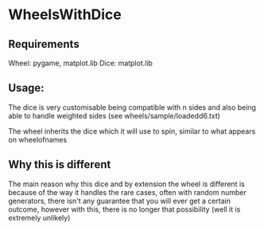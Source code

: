 # WheelsWithDice

## Requirements

Wheel: pygame, matplot.lib
Dice: matplot.lib

## Usage:

The dice is very customisable being compatible with n sides and also being able to handle weighted sides (see wheels/sample/loadedd6.txt)

The wheel inherits the dice which it will use to spin, similar to what appears on wheelofnames

## Why this is different

The main reason why this dice and by extension the wheel is different is because of the way it handles the rare cases, often with random number generators, there isn't any guarantee that you will ever get a certain outcome, however with this, there is no longer that possibility (well it is extremely unlikely)